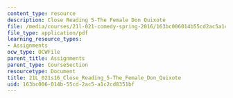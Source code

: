 ```yaml
---
content_type: resource
description: Close Reading 5-The Female Don Quixote
file: /media/courses/21l-021-comedy-spring-2016/163bc006014b55cd2ac5a1c2cd8351bf_21L_021s16_Close_Reading_5-The_Female_Don_Quixote.pdf
file_type: application/pdf
learning_resource_types:
- Assignments
ocw_type: OCWFile
parent_title: Assignments
parent_type: CourseSection
resourcetype: Document
title: 21L_021s16_Close_Reading_5-The_Female_Don_Quixote
uid: 163bc006-014b-55cd-2ac5-a1c2cd8351bf
---
```

